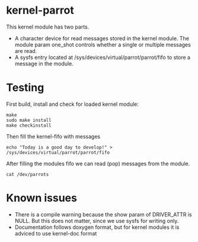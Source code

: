 # kernel-parrot

This kernel module has two parts. 
* A character device for read messages stored in the kernel module. The module param one_shot controls whether a single or multiple messages are read.
* A sysfs entry located at /sys/devices/virtual/parrot/parrot/fifo to store a message in the module.

# Testing

First build, install and check for loaded kernel module:
```
make 
sudo make install
make checkinstall
  ```
Then fill the kernel-fifo with messages
```
echo "Today is a good day to develop!" > /sys/devices/virtual/parrot/parrot/fifo
```
After filling the modules fifo we can read (pop) messages from the module. 
```
cat /dev/parrots
```
# Known issues

* There is a compile warning because the show param of DRIVER_ATTR is NULL. But this does not matter, since we use sysfs for writing only.
* Documentation follows doxygen format, but for kernel modules it is adviced to use kernel-doc format
